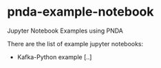 # pnda-example-notebook
Jupyter Notebook Examples using PNDA

There are the list of example jupyter notebooks:

* Kafka-Python example [..]

